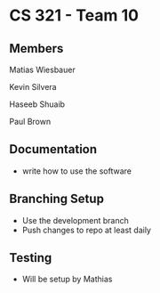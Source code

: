# CS 321 - Team 10

## Members
Matias Wiesbauer

Kevin Silvera

Haseeb Shuaib

Paul Brown

## Documentation
- write how to use the software


## Branching Setup
- Use the development branch
- Push changes to repo at least daily


## Testing
- Will be setup by Mathias

